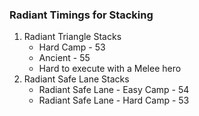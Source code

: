 ### Radiant Timings for Stacking
1. Radiant Triangle Stacks
    * Hard Camp - 53
    * Ancient - 55
    * Hard to execute with a Melee hero
2. Radiant Safe Lane Stacks
   * Radiant Safe Lane - Easy Camp - 54
   * Radiant Safe Lane - Hard Camp - 53
